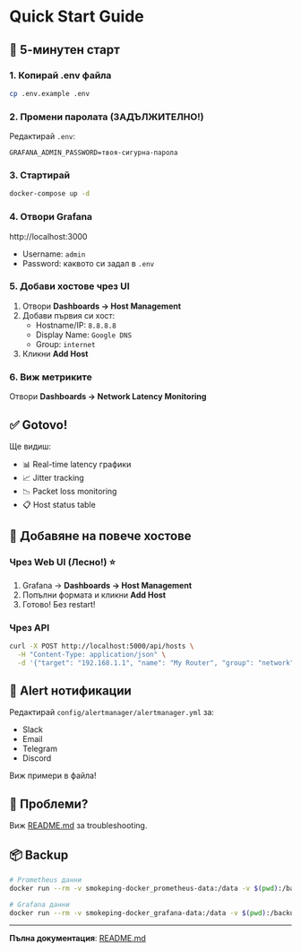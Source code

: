 # Quick Start Guide

## 🚀 5-минутен старт

### 1. Копирай .env файла
```bash
cp .env.example .env
```

### 2. Промени паролата (ЗАДЪЛЖИТЕЛНО!)
Редактирай `.env`:
```env
GRAFANA_ADMIN_PASSWORD=твоя-сигурна-парола
```

### 3. Стартирай
```bash
docker-compose up -d
```

### 4. Отвори Grafana
http://localhost:3000

- Username: `admin`
- Password: каквото си задал в `.env`

### 5. Добави хостове чрез UI
1. Отвори **Dashboards → Host Management**
2. Добави първия си хост:
   - Hostname/IP: `8.8.8.8`
   - Display Name: `Google DNS`
   - Group: `internet`
3. Кликни **Add Host**

### 6. Виж метриките
Отвори **Dashboards → Network Latency Monitoring**

## ✅ Gotovo!

Ще видиш:
- 📊 Real-time latency графики
- 📈 Jitter tracking
- 📉 Packet loss monitoring
- 📋 Host status table

## 🔧 Добавяне на повече хостове

### Чрез Web UI (Лесно!) ⭐

1. Grafana → **Dashboards → Host Management**
2. Попълни формата и кликни **Add Host**
3. Готово! Без restart!

### Чрез API

```bash
curl -X POST http://localhost:5000/api/hosts \
  -H "Content-Type: application/json" \
  -d '{"target": "192.168.1.1", "name": "My Router", "group": "network"}'
```

## 📱 Alert нотификации

Редактирай `config/alertmanager/alertmanager.yml` за:
- Slack
- Email
- Telegram
- Discord

Виж примери в файла!

## 🐛 Проблеми?

Виж [README.md](README.md#-troubleshooting) за troubleshooting.

## 📦 Backup

```bash
# Prometheus данни
docker run --rm -v smokeping-docker_prometheus-data:/data -v $(pwd):/backup alpine tar czf /backup/prometheus-backup.tar.gz /data

# Grafana данни
docker run --rm -v smokeping-docker_grafana-data:/data -v $(pwd):/backup alpine tar czf /backup/grafana-backup.tar.gz /data
```

---

**Пълна документация**: [README.md](README.md)
